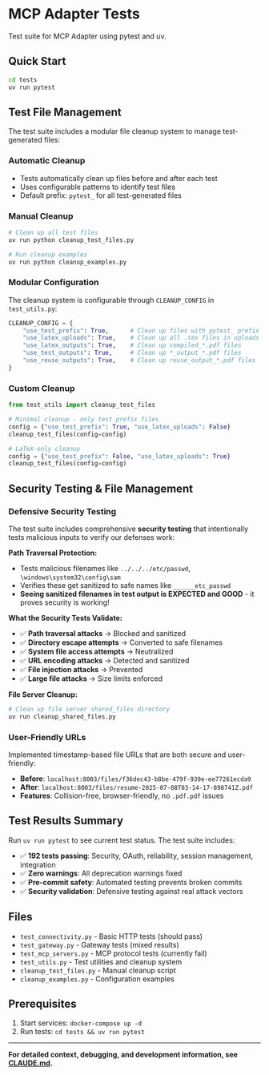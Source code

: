 # MCP Adapter Tests

Test suite for MCP Adapter using pytest and uv.

## Quick Start

```bash
cd tests
uv run pytest
```

## Test File Management

The test suite includes a modular file cleanup system to manage test-generated files:

### Automatic Cleanup
- Tests automatically clean up files before and after each test
- Uses configurable patterns to identify test files
- Default prefix: `pytest_` for all test-generated files

### Manual Cleanup
```bash
# Clean up all test files
uv run python cleanup_test_files.py

# Run cleanup examples
uv run python cleanup_examples.py
```

### Modular Configuration

The cleanup system is configurable through `CLEANUP_CONFIG` in `test_utils.py`:

```python
CLEANUP_CONFIG = {
    "use_test_prefix": True,      # Clean up files with pytest_ prefix
    "use_latex_uploads": True,    # Clean up all .tex files in uploads
    "use_latex_outputs": True,    # Clean up compiled_*.pdf files
    "use_test_outputs": True,     # Clean up *_output_*.pdf files
    "use_reuse_outputs": True,    # Clean up reuse_output_*.pdf files
}
```

### Custom Cleanup
```python
from test_utils import cleanup_test_files

# Minimal cleanup - only test prefix files
config = {"use_test_prefix": True, "use_latex_uploads": False}
cleanup_test_files(config=config)

# LaTeX-only cleanup
config = {"use_test_prefix": False, "use_latex_uploads": True}
cleanup_test_files(config=config)
```

## Security Testing & File Management

### Defensive Security Testing
The test suite includes comprehensive **security testing** that intentionally tests malicious inputs to verify our defenses work:

**Path Traversal Protection:**
- Tests malicious filenames like `../../../etc/passwd`, `\windows\system32\config\sam`
- Verifies these get sanitized to safe names like `______etc_passwd`
- **Seeing sanitized filenames in test output is EXPECTED and GOOD** - it proves security is working!

**What the Security Tests Validate:**
- ✅ **Path traversal attacks** → Blocked and sanitized
- ✅ **Directory escape attempts** → Converted to safe filenames  
- ✅ **System file access attempts** → Neutralized
- ✅ **URL encoding attacks** → Detected and sanitized
- ✅ **File injection attacks** → Prevented
- ✅ **Large file attacks** → Size limits enforced

**File Server Cleanup:**
```bash
# Clean up file server shared_files directory
uv run cleanup_shared_files.py
```

### User-Friendly URLs
Implemented timestamp-based file URLs that are both secure and user-friendly:
- **Before**: `localhost:8003/files/f36dec43-b8be-479f-939e-ee77261ecda9`
- **After**: `localhost:8003/files/resume-2025-07-08T03-14-17-898741Z.pdf`
- **Features**: Collision-free, browser-friendly, no `.pdf.pdf` issues

## Test Results Summary

Run `uv run pytest` to see current test status. The test suite includes:
- ✅ **192 tests passing**: Security, OAuth, reliability, session management, integration
- ✅ **Zero warnings**: All deprecation warnings fixed
- ✅ **Pre-commit safety**: Automated testing prevents broken commits
- ✅ **Security validation**: Defensive testing against real attack vectors

## Files

- `test_connectivity.py` - Basic HTTP tests (should pass)
- `test_gateway.py` - Gateway tests (mixed results)  
- `test_mcp_servers.py` - MCP protocol tests (currently fail)
- `test_utils.py` - Test utilities and cleanup system
- `cleanup_test_files.py` - Manual cleanup script
- `cleanup_examples.py` - Configuration examples

## Prerequisites

1. Start services: `docker-compose up -d`
2. Run tests: `cd tests && uv run pytest`

---

**For detailed context, debugging, and development information, see [CLAUDE.md](CLAUDE.md).**